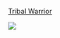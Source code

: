 [Tribal Warrior](https://5e.tools/bestiary.html#tribal%20warrior_mm)

![](https://5e.tools/img/MM/Tribal%20Warrior.png)